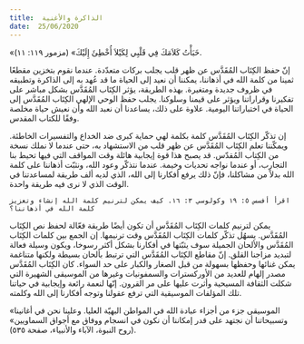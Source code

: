 ```yaml
---
title:  الذاكرة والأغنية
date:  25/06/2020
---
```


«خَبَأْتُ كَلاَمَكَ فِي قَلْبِي لِكَيْلاَ أُخْطِئَ إِلَيْكَ» (مزمور ١١٩: ١١).

إنّ حفظ الكِتَاب المُقَدَّس عن ظهر قلب يجلب بركات متعدّدة. عندما نقوم بتخزين مقطعًا ثمينا من كلمة الله في أذهاننا، يمكننا أن نعيد إلى الحياة ما قد عُهد به إلى الذاكرة وتطبيقه في ظروف جديدة ومتغيرة. بهذه الطريقة، يؤثر الكِتَاب المُقَدَّس بشكل مباشر على تفكيرنا وقراراتنا ويؤثر على قيمنا وسلوكنا. يجلب حفظ الوحي الإلهي الكِتَاب المُقَدَّس إلى الحياة في اختباراتنا اليومية. علاوة على ذلك، يساعدنا أن نعبد الله وأن نعيش حياة مخلصة وفقًا للكتاب المقدس.

إن تذكّر الكِتَاب المُقَدَّس كلمة بكلمة لهي حماية كبرى ضد الخداع والتفسيرات الخاطئة. ويمكّننا تعلم الكِتَاب المُقَدَّس عن ظهر قلب من الاستشهاد به، حتى عندما لا نملك نسخة من الكِتاب المُقدّس. قد يصبح هذا قوة إيجابية هائلة وقت المواقف التي فيها تحيط بنا التجارب، أو عندما نواجه تحديات وخيمة. عندما نتذكّر وعود الله، ونثبّت أذهاننا على كلمة الله بدلاً من مشاكلنا، فإنّ ذلك يرفع أفكارنا إلى الله، الذي لديه ألف طريقة لمساعدتنا في الوقت الذي لا نرى فيه طريقة واحدة.

`اقرأ أفسس ٥: ١٩ وكولوسي ٣: ١٦. كيف يمكن لترنيم كلمة الله إنشاء وتعزيز كلمة الله في أذهاننا؟`

يمكن لترنيم كلمات الكِتَاب المُقَدَّس أن تكون أيضًا طريقة فعّالة لحفظ نص الكِتَاب المُقَدَّس.  يسهُل تذكّر كلمات الكِتَاب المُقَدَّس وقت ترنيمها. إن الجمع بين كلمات الكِتَاب المُقَدَّس والألحان الجميلة سوف يثبّتها في أفكارنا بشكل أكثر رسوخا، ويكون وسيلة فعالة لتبديد مزاجنا القلق. إنّ مقاطع الكِتَاب المُقَدَّس التي ترتبط بألحان بسيطة ولكنها متناغمة يمكن غنائها وحفظها بسهولة من قبل الصغار والكبار على حد السواء. كان الكِتَاب المُقَدَّس مصدر إلهام للعديد من الأوركسترات والسمفونيات وغيرها من الموسيقى الشهيرة التي شكلت الثقافة المسيحية وأثرت عليها على مر القرون. إنّها لنعمة رائعة وإيجابية في حياتنا تلك المؤلفات الموسيقية التي ترفع عقولنا وتوجه أفكارنا إلى الله وكلمته.

«الموسيقى جزء من أجزاء عبادة الله في المواطن البهيّة العليا. وعلينا نحن في أغانينا وتسبيحاتنا أن نجتهد على قدر إمكاننا أن نكون في انسجام ووفاق مع أجواق السماويين» (روح النبوة، الآباء والأنبياء، صفحة ٥٣٥).
